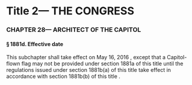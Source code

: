 
# Title 2— THE CONGRESS
### CHAPTER 28— ARCHITECT OF THE CAPITOL
#### § 1881d. Effective date

This subchapter shall take effect on May 16, 2016 , except that a Capitol-flown flag may not be provided under section 1881a of this title until the regulations issued under section 1881b(a) of this title take effect in accordance with section 1881b(b) of this title .

